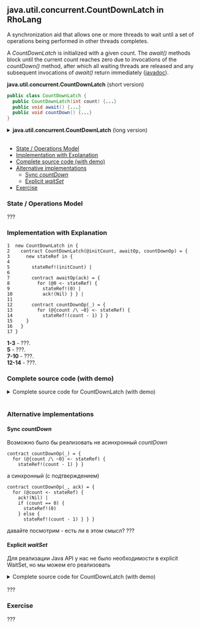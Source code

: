 ## java.util.concurrent.CountDownLatch in RhoLang

A synchronization aid that allows one or more threads to wait until a set of operations being performed in other threads completes. 

A *CountDownLatch* is initialized with a given count. The *await()* methods block until the current count reaches zero due to invocations of the *countDown()* method, after which all waiting threads are released and any subsequent invocations of *await()* return immediately ([javadoc](https://docs.oracle.com/javase/9/docs/api/java/util/concurrent/CountDownLatch.html)). 
  
**java.util.concurrent.CountDownLatch** (short version)   
```java
public class CountDownLatch {
  public CountDownLatch(int count) {...}  
  public void await() {...}  
  public void countDown() {...}	  
}

```  

<details><summary><b>java.util.concurrent.CountDownLatch</b> (long version)</summary><p>

```java
public class CountDownLatch {
  // Constructs a CountDownLatch initialized with the given count.
  public CountDownLatch(int count) {...}
  
  // Causes the current thread to wait until the latch has counted down to zero.
  public void await() {...}
  
  // Decrements the count of the latch, releasing all waiting threads if the count reaches zero.
  public void countDown() {...}
  
  // Returns the current count.
  public long getCount() {...}
}
```
</p></details><br/>

- [State / Operations Model](#state--operations-model)
- [Implementation with Explanation](#implementation-with-explanation)
- [Complete source code (with demo)](#complete-source-code-with-demo)
- [Alternative implementations](#alternative-implementations)
  - [Sync *countDown*](#sync-countdown)
  - [Explicit *waitSet*](#explicit-waitset)
- [Exercise](#exercise)

### State / Operations Model
???

### Implementation with Explanation
```
1  new CountDownLatch in {
2    contract CountDownLatch(@initCount, awaitOp, countDownOp) = {  
3      new stateRef in {    
4    
5        stateRef!(initCount) |
6  
7        contract awaitOp(ack) = {
8          for (@0 <- stateRef) {          
9            stateRef!(0) | 
10           ack!(Nil) } } |  
11
12       contract countDownOp(_) = {
13         for (@{count /\ ~0} <- stateRef) {          
14           stateRef!(count - 1) } } 
15     }    
16   }
17 }
```
**1-3** - ???.   
**5** - ???.   
**7-10** - ???.   
**12-14** - ???.   

### Complete source code (with demo)
<details><summary>Complete source code for CountDownLatch (with demo)</summary><p>
  
```
new CountDownLatch in {
  contract CountDownLatch(@initCount, awaitOp, countDownOp) = {  
    new stateRef in {    
    
      stateRef!(initCount) |
  
      contract awaitOp(ack) = {
        for (@0 <- stateRef) {          
          stateRef!(0) | 
          ack!(Nil) } } |  

      contract countDownOp(_) = {
        for (@{count /\ ~0} <- stateRef) {          
          stateRef!(count - 1) } } 
    }    
  } |
  
  new countDown, await in {
    CountDownLatch!(3, *await, *countDown) |
    
    new n in {
      n!(0) | n!(1) | n!(2) | n!(3) | n!(4) | for (@i <= n) { 
        new ack in { 
          await!(*ack) | for (_ <- ack) { stdout!([i, "I woke up!"]) } } } } |     
    
    new ack in { 
      stdoutAck!("knock-knock", *ack) | for (_ <- ack) {
        countDown!(Nil) |
        stdoutAck!("KNOCK-KNOCK", *ack) | for (_ <- ack) {
          countDown!(Nil) |
          stdoutAck!("WAKE UP !!!", *ack) | for (_ <- ack) { 
            countDown!(Nil) } } } }    
  }
}
```
```
>> "knock-knock"
>> "KNOCK-KNOCK"
>> "WAKE UP !!!"
>> [4, "I woke up!"]
>> [1, "I woke up!"]
>> [0, "I woke up!"]
>> [3, "I woke up!"]
>> [2, "I woke up!"]
```
</p></details><br/>

### Alternative implementations

#### Sync *countDown*
Возможно было бы реализовать не асинхронный *countDown*
```
contract countDownOp(_) = {
  for (@{count /\ ~0} <- stateRef) {          
    stateRef!(count - 1) } }
```
а синхронный (с подтверждением)
```
contract countDownOp(_, ack) = {
  for (@count <- stateRef) {          
    ack!(Nil) |
    if (count == 0) {
      stateRef!(0)                       
    } else {
      stateRef!(count - 1) } } }
```
давайте посмотрим - есть ли в этом смысл?
???

#### Explicit *waitSet*
Для реализации Java API у нас не было необходимости в explicit WaitSet, но мы можем его реализовать
<details><summary>Complete source code for CountDownLatch (with demo)</summary><p>
  
```
new CountDownLatch in {
  contract CountDownLatch(@initCount, awaitOp, countDownOp) = {  
    new stateRef in {    
    
      stateRef!(initCount, []) |
  
      contract awaitOp(ack) = {
        for (@count, @waitSet <- stateRef) {          
          if (count > 0) {
            stateRef!(count, waitSet ++ [*ack])
          } else {             
            stateRef!(count, waitSet) |
            ack!(Nil) } } } |  
  
      contract countDownOp(_) = {
        for (@count, @waitSet <- stateRef) {          
          if (count > 1) {
            stateRef!(count - 1, waitSet)          
          } else {
            stateRef!(0, []) |            
            new notifyAll in {            
              notifyAll!(waitSet) |
              contract notifyAll(@[head...tail]) = { @head!(Nil) | notifyAll!(tail) }  
            } } } }                  
    }    
  }
}
```
</p></details><br/>
???

### Exercise
???
